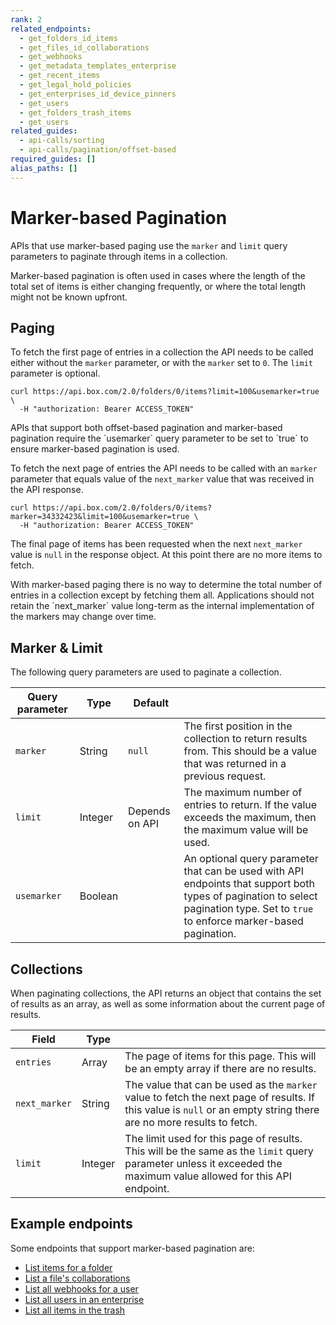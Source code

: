 ```yaml
---
rank: 2
related_endpoints:
  - get_folders_id_items
  - get_files_id_collaborations
  - get_webhooks
  - get_metadata_templates_enterprise
  - get_recent_items
  - get_legal_hold_policies
  - get_enterprises_id_device_pinners
  - get_users
  - get_folders_trash_items
  - get_users
related_guides:
  - api-calls/sorting
  - api-calls/pagination/offset-based
required_guides: []
alias_paths: []
---
```


# Marker-based Pagination

APIs that use marker-based paging use the `marker` and `limit` query parameters
to paginate through items in a collection.

Marker-based pagination is often used in cases where the length of the total set
of items is either changing frequently, or where the total length might not be
known upfront.

## Paging

To fetch the first page of entries in a collection the API needs to be called
either without the `marker` parameter, or with the `marker` set to `0`. The
`limit` parameter is optional.

```curl
curl https://api.box.com/2.0/folders/0/items?limit=100&usemarker=true \
  -H "authorization: Bearer ACCESS_TOKEN"
```

<Message type='notice'>
  APIs that support both offset-based pagination and marker-based pagination
  require the `usemarker` query parameter to be set to `true` to ensure
  marker-based pagination is used.
</Message>

To fetch the next page of entries the API needs to be called with
an `marker` parameter that equals value of the `next_marker` value that was
received in the API response.

<!-- markdownlint-disable line-length -->

```curl
curl https://api.box.com/2.0/folders/0/items?marker=34332423&limit=100&usemarker=true \
  -H "authorization: Bearer ACCESS_TOKEN"
```

<!-- markdownlint-enable line-length -->

The final page of items has been requested when the next `next_marker` value is
`null` in the response object. At this point there are no more items to fetch.

<Message  type='notice'>
  With marker-based paging there is no way to determine the total number of
  entries in a collection except by fetching them all. Applications should not
  retain the `next_marker` value long-term as the internal implementation of the
  markers may change over time.
</Message>

## Marker & Limit

The following query parameters are used to paginate a collection.

<!-- markdownlint-disable line-length -->

| Query parameter | Type    | Default        |                                                                                                                                                                                    |
| --------------- | ------- | -------------- | ---------------------------------------------------------------------------------------------------------------------------------------------------------------------------------- |
| `marker`        | String | `null`            | The first position in the collection to return results from. This should be a value that was returned in a previous request.                                                       |
| `limit`         | Integer | Depends on API | The maximum number of entries to return. If the value exceeds the maximum, then the maximum value will be used.                                                                    |
| `usemarker`     | Boolean |                | An optional query parameter that can be used with API endpoints that support both types of pagination to select pagination type. Set to `true` to enforce marker-based pagination. |

<!-- markdownlint-enable line-length -->

## Collections

When paginating collections, the API returns an object that contains the set of
results as an array, as well as some information about the current page of results.

<!-- markdownlint-disable line-length -->

| Field         | Type    |                                                                                                                                                                    |
| ------------- | ------- | ------------------------------------------------------------------------------------------------------------------------------------------------------------------ |
| `entries`     | Array   | The page of items for this page. This will be an empty array if there are no results.                                                                              |
| `next_marker` | String | The value that can be used as the `marker` value to fetch the next page of results. If this value is `null` or an empty string there are no more results to fetch. |
| `limit`       | Integer | The limit used for this page of results. This will be the same as the `limit` query parameter unless it exceeded the maximum value allowed for this API endpoint.  |

<!-- markdownlint-enable line-length -->

## Example endpoints

Some endpoints that support marker-based pagination are:

- [List items for a folder](endpoint://get_folders_id_items)
- [List a file's collaborations](endpoint://get-files-id-collaborations)
- [List all webhooks for a user](endpoint://get-webhooks)
- [List all users in an enterprise](endpoint://get-users)
- [List all items in the trash](endpoit://get-folders-trash-items)
